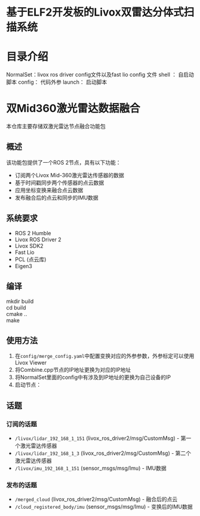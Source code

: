 # 基于ELF2开发板的Livox双雷达分体式扫描系统
# 目录介绍
NormalSet：livox ros driver config文件以及fast lio config 文件
shell ： 自启动脚本
config： 代码外参
launch： 启动脚本

# 双Mid360激光雷达数据融合

本仓库主要存储双激光雷达节点融合功能包

## 概述

该功能包提供了一个ROS 2节点，具有以下功能：
- 订阅两个Livox Mid-360激光雷达传感器的数据
- 基于时间戳同步两个传感器的点云数据
- 应用坐标变换来融合点云数据
- 发布融合后的点云和同步的IMU数据

## 系统要求

- ROS 2 Humble
- Livox ROS Driver 2
- Livox SDK2  
- Fast Lio  
- PCL (点云库)
- Eigen3

## 编译
 mkdir build   
 cd build   
 cmake ..  
 make 

## 使用方法

1. 在`config/merge_config.yaml`中配置变换对应的外参参数，外参标定可以使用Livox Viewer  
2. 将Combine.cpp节点的IP地址更换为对应的IP地址  
3. 将NormalSet里面的config中有涉及到IP地址的更换为自己设备的IP  
4. 启动节点：


## 话题

### 订阅的话题
- `/livox/lidar_192_168_1_151` (livox_ros_driver2/msg/CustomMsg) - 第一个激光雷达传感器
- `/livox/lidar_192_168_1_3` (livox_ros_driver2/msg/CustomMsg) - 第二个激光雷达传感器
- `/livox/imu_192_168_1_151` (sensor_msgs/msg/Imu) - IMU数据

### 发布的话题
- `/merged_cloud` (livox_ros_driver2/msg/CustomMsg) - 融合后的点云
- `/cloud_registered_body/imu` (sensor_msgs/msg/Imu) - 变换后的IMU数据



